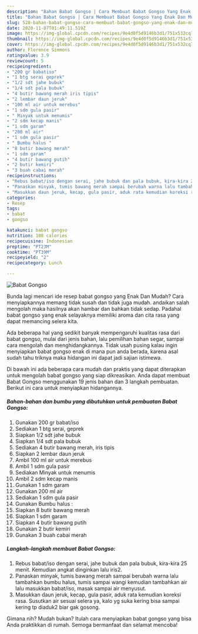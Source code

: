 ```yaml
---
description: "Bahan Babat Gongso | Cara Membuat Babat Gongso Yang Enak Dan Mudah"
title: "Bahan Babat Gongso | Cara Membuat Babat Gongso Yang Enak Dan Mudah"
slug: 528-bahan-babat-gongso-cara-membuat-babat-gongso-yang-enak-dan-mudah
date: 2020-11-07T01:49:11.519Z
image: https://img-global.cpcdn.com/recipes/9e4d0f5d9146b3d1/751x532cq70/babat-gongso-foto-resep-utama.jpg
thumbnail: https://img-global.cpcdn.com/recipes/9e4d0f5d9146b3d1/751x532cq70/babat-gongso-foto-resep-utama.jpg
cover: https://img-global.cpcdn.com/recipes/9e4d0f5d9146b3d1/751x532cq70/babat-gongso-foto-resep-utama.jpg
author: Florence Simmons
ratingvalue: 3.9
reviewcount: 5
recipeingredient:
- "200 gr babatiso"
- "1 btg serai geprek"
- "1/2 sdt jahe bubuk"
- "1/4 sdt pala bubuk"
- "4 butir bawang merah iris tipis"
- "2 lembar daun jeruk"
- "100 ml air untuk merebus"
- "1 sdm gula pasir"
- " Minyak untuk menumis"
- "2 sdm kecap manis"
- "1 sdm garam"
- "200 ml air"
- "1 sdm gula pasir"
- " Bumbu halus "
- "8 butir bawang merah"
- "1 sdm garam"
- "4 butir bawang putih"
- "2 butir kemiri"
- "3 buah cabai merah"
recipeinstructions:
- "Rebus babat/iso dengan serai, jahe bubuk dan pala bubuk, kira-kira 25 menit. Kemudian angkat dinginkan lalu iris2."
- "Panaskan minyak, tumis bawang merah sampai berubah warna lalu tambahkan bumbu halus, tumis sampai wangi kemudian tambahkan air lalu masukkan babat/iso, masak sampai air menyusut."
- "Masukkan daun jeruk, kecap, gula pasir, aduk rata kemudian koreksi rasa. Susutkan air sesuai selera ya, kalo yg suka kering bisa sampai kering tp diaduk2 biar gak gosong."
categories:
- Resep
tags:
- babat
- gongso

katakunci: babat gongso 
nutrition: 108 calories
recipecuisine: Indonesian
preptime: "PT23M"
cooktime: "PT39M"
recipeyield: "2"
recipecategory: Lunch

---
```



![Babat Gongso](https://img-global.cpcdn.com/recipes/9e4d0f5d9146b3d1/751x532cq70/babat-gongso-foto-resep-utama.jpg)

Bunda lagi mencari ide resep babat gongso yang Enak Dan Mudah? Cara menyiapkannya memang tidak susah dan tidak juga mudah. andaikan salah mengolah maka hasilnya akan hambar dan bahkan tidak sedap. Padahal babat gongso yang enak selayaknya memiliki aroma dan cita rasa yang dapat memancing selera kita.

Ada beberapa hal yang sedikit banyak mempengaruhi kualitas rasa dari babat gongso, mulai dari jenis bahan, lalu pemilihan bahan segar, sampai cara mengolah dan menghidangkannya. Tidak usah pusing kalau ingin menyiapkan babat gongso enak di mana pun anda berada, karena asal sudah tahu triknya maka hidangan ini dapat jadi sajian istimewa.




Di bawah ini ada beberapa cara mudah dan praktis yang dapat diterapkan untuk mengolah babat gongso yang siap dikreasikan. Anda dapat membuat Babat Gongso menggunakan 19 jenis bahan dan 3 langkah pembuatan. Berikut ini cara untuk menyiapkan hidangannya.

<!--inarticleads1-->

##### Bahan-bahan dan bumbu yang dibutuhkan untuk pembuatan Babat Gongso:

1. Gunakan 200 gr babat/iso
1. Sediakan 1 btg serai, geprek
1. Siapkan 1/2 sdt jahe bubuk
1. Siapkan 1/4 sdt pala bubuk
1. Sediakan 4 butir bawang merah, iris tipis
1. Siapkan 2 lembar daun jeruk
1. Ambil 100 ml air untuk merebus
1. Ambil 1 sdm gula pasir
1. Sediakan  Minyak untuk menumis
1. Ambil 2 sdm kecap manis
1. Gunakan 1 sdm garam
1. Gunakan 200 ml air
1. Sediakan 1 sdm gula pasir
1. Gunakan  Bumbu halus :
1. Siapkan 8 butir bawang merah
1. Siapkan 1 sdm garam
1. Siapkan 4 butir bawang putih
1. Gunakan 2 butir kemiri
1. Gunakan 3 buah cabai merah




<!--inarticleads2-->

##### Langkah-langkah membuat Babat Gongso:

1. Rebus babat/iso dengan serai, jahe bubuk dan pala bubuk, kira-kira 25 menit. Kemudian angkat dinginkan lalu iris2.
1. Panaskan minyak, tumis bawang merah sampai berubah warna lalu tambahkan bumbu halus, tumis sampai wangi kemudian tambahkan air lalu masukkan babat/iso, masak sampai air menyusut.
1. Masukkan daun jeruk, kecap, gula pasir, aduk rata kemudian koreksi rasa. Susutkan air sesuai selera ya, kalo yg suka kering bisa sampai kering tp diaduk2 biar gak gosong.




Gimana nih? Mudah bukan? Itulah cara menyiapkan babat gongso yang bisa Anda praktikkan di rumah. Semoga bermanfaat dan selamat mencoba!
